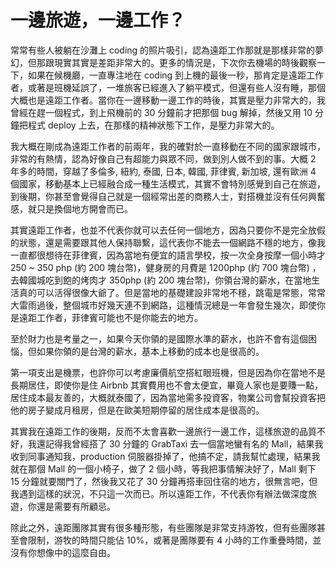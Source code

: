 # 一邊旅遊，一邊工作？

常常有些人被躺在沙灘上 coding 的照片吸引，認為遠距工作那就是那樣非常的夢幻，但那跟現實其實是差距非常大的。更多的情況是，下次你去機場的時後觀察一下，如果在候機廳，一直專注地在 coding 到上機的最後一秒，那肯定是遠距工作者，或著是班機延誤了，一堆旅客已經進入了躺平模式，但還有些人沒有睡，那個大概也是遠距工作者。當你在一邊移動一邊工作的時後，其實是壓力非常大的，我曾經在趕一個程式，到上飛機前的 30 分鐘前才把那個 bug 解掉，然後又用 10 分鐘把程式 deploy 上去，在那樣的精神狀態下工作，是壓力非常大的。

我大概在剛成為遠距工作者的前兩年，我的確對於一直移動在不同的國家跟城市，非常的有熱情，認為好像自己有超能力與眾不同，做到別人做不到的事。大概 2 年多的時間，穿越了多倫多, 紐約, 泰國, 日本, 韓國, 菲律賓, 新加坡, 還有歐洲 4 個國家，移動基本上已經融合成一種生活模式，其實不會特別感覺到自己在旅遊，到後期，你甚至會覺得自己就是一個經常出差的商務人士，對搭機並沒有任何興奮感，就只是換個地方開會而已。

其實遠距工作者，也並不代表你就可以去任何一個地方，因為只要你不是完全放假的狀態，還是需要跟其他人保持聯繫，這代表你不能去一個網路不穩的地方，像我一直都很想待在菲律賓，因為當地有便宜的語言學校，按一次全身按摩一個小時才 250 ~ 350 php (約 200 塊台幣)，健身房的月費是 1200php (約 700 塊台幣) ，去韓國城吃到飽的烤肉才 350php (約 200 塊台幣)，你領台灣的薪水，在當地生活真的可以活得很像大爺了。但是當地的基礎建設非常地不穩，跳電是常態，常常大雷雨過後，整個城市好幾天連不到網路，這種情況總是一年會發生幾次，即使你是遠距工作者，菲律賓可能也不是你能去的地方。

至於財力也是考量之一，如果今天你領的是國際水準的薪水，也許不會有這個困惱，但如果你領的是台灣的薪水，基本上移動的成本也是很高的。

第一項支出是機票，也許你可以考慮廉價航空搭紅眼班機，但是因為你在當地不是長期居住，即使你是住 Airbnb 其實費用也不會太便宜，畢竟人家也是要賺一點，居住成本最友善的，大概就泰國了，因為當地需多投資客，物業公司會幫投資客把他的房子變成月租房，但是在歐美短期停留的居住成本是很高的。

其實我在遠距工作的後期，反而不太會喜歡一邊旅行一邊工作，這樣旅遊的品質不好，我還記得我曾經搭了 30 分鐘的 GrabTaxi 去一個當地蠻有名的 Mall，結果我收到同事通知我，production 伺服器掛掉了，他搞不定，請我幫忙處理，結果我就在那個 Mall 的一個小椅子，做了 2 個小時，等我把事情解決好了，Mall 剩下 15 分鐘就要關門了，然後我又花了 30 分鐘再搭車回住宿的地方，很無言吧，但我遇到這樣的狀況，不只這一次而已。所以遠距工作，不代表你有辦法做深度旅遊，你還是需要有所顧忌。

除此之外，遠距團隊其實有很多種形態，有些團隊是非常支持游牧，但有些團隊甚至會限制，游牧的時間只能佔 10%，或著是團隊要有 4 小時的工作重疊時間，並沒有你想像中的這麼自由。
